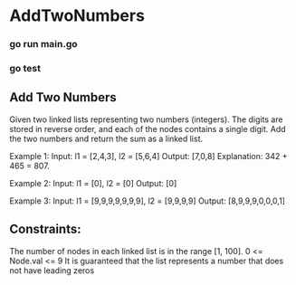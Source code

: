 # AddTwoNumbers
### go run main.go
### go test

## Add Two Numbers
Given two linked lists representing two numbers (integers). The digits are stored in reverse order, and each of the nodes contains a single digit. 
Add the two numbers and return the sum as a linked list.

Example 1:
Input: l1 = [2,4,3], l2 = [5,6,4]
Output: [7,0,8]
Explanation: 342 + 465 = 807.

Example 2:
Input: l1 = [0], l2 = [0]
Output: [0]

Example 3:
Input: l1 = [9,9,9,9,9,9,9], l2 = [9,9,9,9]
Output: [8,9,9,9,0,0,0,1]

## Constraints:
The number of nodes in each linked list is in the range [1, 100].
0 <= Node.val <= 9
It is guaranteed that the list represents a number that does not have leading zeros

